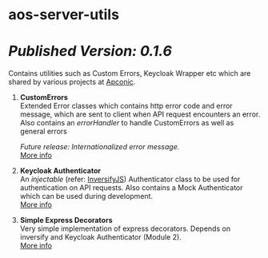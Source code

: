 # **aos-server-utils**

# _Published Version: 0.1.6_

Contains utilities such as Custom Errors, Keycloak Wrapper etc which are shared by various projects at [Apconic](http://www.apconic.com).

1.  **CustomErrors**  
    Extended Error classes which contains http error code and error message, which are sent to client when API request encounters an error.  
    Also contains an _errorHandler_ to handle CustomErrors as well as general errors

    _Future release: Internationalized error message._  
    [More info](./lib/custom-errors/readme.md)

2.  **Keycloak Authenticator**  
    An _injectable_ (refer: [InversifyJS](https://github.com/inversify/InversifyJS)) Authenticator class to be used for authentication on API requests.
    Also contains a Mock Authenticator which can be used during development.  
    [More info](./lib/keycloak-authenticator/readme.md)

3.  **Simple Express Decorators**  
    Very simple implementation of express decorators. Depends on inversify and Keycloak Authenticator (Module 2).  
    [More info](./lib/simple-express-decorators/README.md)
